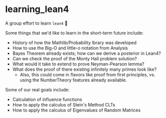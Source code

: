 # learning_lean4

A group effort to learn `lean4` 🙂

Some things that we'd like to learn in the short-term future include: 

  - History of how the Mathlib/Probability lbrary was developed
  - How to use the Big-O and little-o notation from Analysis
  - Bayes Theorem already exists; how can we derive a posterior in Lean4?
  - Can we check the proof of the Monty Hall problem solution?
  - What would it take to extend to prove Neyman-Pearson lemma?
  - What does the proof  of there existing infinitely many primes look like?
    - Also, this could come in flavors like proof from first principles, vs. using the NumberTheory features already available.

Some of our real goals include: 

  - Calculation of influence functions
  - How to apply the calculus of Stein's Method CLTs
  - How to apply the calculus of Eigenvalues of Random Matrices


